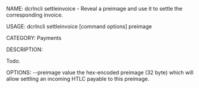 NAME:
   dcrlncli settleinvoice - Reveal a preimage and use it to settle the corresponding invoice.

USAGE:
   dcrlncli settleinvoice [command options] preimage

CATEGORY:
   Payments

DESCRIPTION:
   
  Todo.

OPTIONS:
   --preimage value  the hex-encoded preimage (32 byte) which will allow settling an incoming HTLC payable to this preimage.
   
